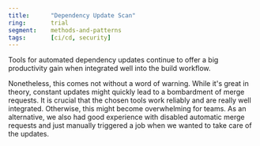 ```yaml
---
title:      "Dependency Update Scan"
ring:       trial
segment:    methods-and-patterns
tags:       [ci/cd, security]
---
```


Tools for automated dependency updates continue to offer a big productivity gain when integrated well into the build workflow.

Nonetheless, this comes not without a word of warning.
While it's great in theory, constant updates might quickly lead to a bombardment of merge requests.
It is crucial that the chosen tools work reliably and are really well integrated. Otherwise, this might become overwhelming for teams.
As an alternative, we also had good experience with disabled automatic merge requests and just manually triggered a job when we wanted to take care of the updates.
